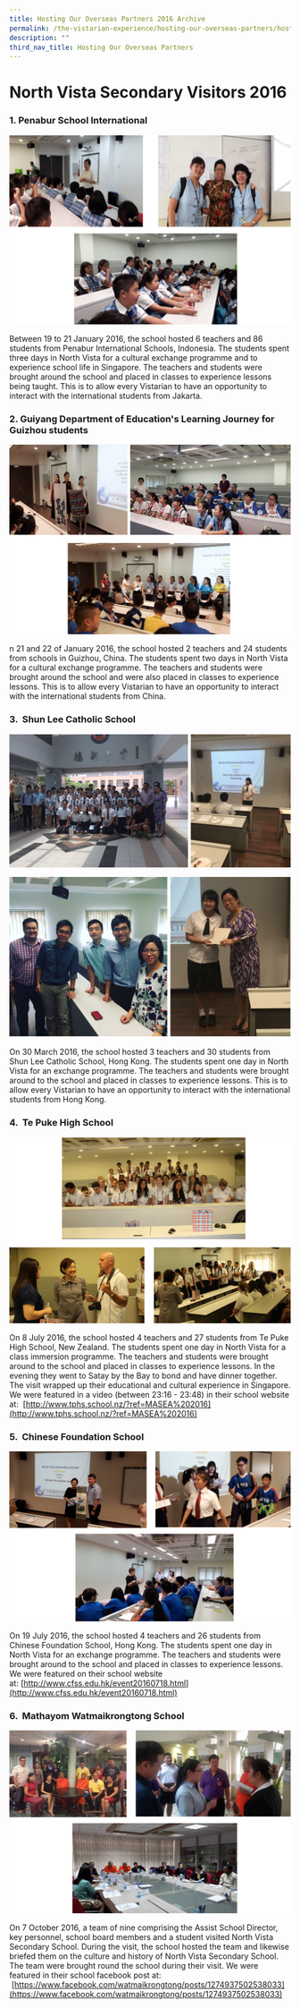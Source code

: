 ```yaml
---
title: Hosting Our Overseas Partners 2016 Archive
permalink: /the-vistarian-experience/hosting-our-overseas-partners/hosting-our-overseas-partners-2016-archive/
description: ""
third_nav_title: Hosting Our Overseas Partners
---
```

# North Vista Secondary Visitors 2016


### 1. Penabur School International

![](/images/Penabur%20School%20International%202.png)

Between 19 to 21 January 2016, the school hosted 6 teachers and 86 students from Penabur International Schools, Indonesia. The students spent three days in North Vista for a cultural exchange programme and to experience school life in Singapore. The teachers and students were brought around the school and placed in classes to experience lessons being taught. This is to allow every Vistarian to have an opportunity to interact with the international students from Jakarta.   

### 2. Guiyang Department of Education's Learning Journey for Guizhou students

![](/images/Guiyang%20Department%20of%20Education.png)

n 21 and 22 of January 2016, the school hosted 2 teachers and 24 students from schools in Guizhou, China. The students spent two days in North Vista for a cultural exchange programme. The teachers and students were brought around the school and were also placed in classes to experience lessons. This is to allow every Vistarian to have an opportunity to interact with the international students from China.  
  

### 3.  Shun Lee Catholic School

![](/images/Shun%20Lee%20Catholic%20School%201.png)

![](/images/Shun%20Lee%20Catholic%20School%203.png)

On 30 March 2016, the school hosted 3 teachers and 30 students from Shun Lee Catholic School, Hong Kong. The students spent one day in North Vista for an exchange programme. The teachers and students were brought around to the school and placed in classes to experience lessons. This is to allow every Vistarian to have an opportunity to interact with the international students from Hong Kong.

### 4.  Te Puke High School

![](/images/Te%20Puke%20High%20School%202.png)

On 8 July 2016, the school hosted 4 teachers and 27 students from Te Puke High School, New Zealand. The students spent one day in North Vista for a class immersion programme. The teachers and students were brought around to the school and placed in classes to experience lessons. In the evening they went to Satay by the Bay to bond and have dinner together. The visit wrapped up their educational and cultural experience in Singapore. We were featured in a video (between 23:16 - 23:48) in their school website at:  [http://www.tphs.school.nz/?ref=MASEA%202016](http://www.tphs.school.nz/?ref=MASEA%202016)

### 5.  Chinese Foundation School  

![](/images/Chinese%20Foundation%20School.png)

On 19 July 2016, the school hosted 4 teachers and 26 students from Chinese Foundation School, Hong Kong. The students spent one day in North Vista for an exchange programme. The teachers and students were brought around to the school and placed in classes to experience lessons. We were featured on their school website at: [http://www.cfss.edu.hk/event20160718.html](http://www.cfss.edu.hk/event20160718.html)

### 6.  Mathayom Watmaikrongtong School

![](/images/Mathayom%20Watmaikrongtong%20School.png)

On 7 October 2016, a team of nine comprising the Assist School Director, key personnel, school board members and a student visited North Vista Secondary School. During the visit, the school hosted the team and likewise briefed them on the culture and history of North Vista Secondary School. The team were brought round the school during their visit. We were featured in their school facebook post at:  [https://www.facebook.com/watmaikrongtong/posts/1274937502538033](https://www.facebook.com/watmaikrongtong/posts/1274937502538033)